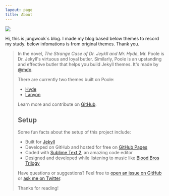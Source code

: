 ```yaml
---
layout: page
title: About
---
```


<img src="{{ site.baseurl }}/public/img/myimage.jpg" />

<p class="message">
  Hi, this is jungwook`s blog. I made my blog based below themes to record my study. below infomations is from original themes. Thank you.
</p>

>In the novel, *The Strange Case of Dr. Jeykll and Mr. Hyde*, Mr. Poole is Dr. Jekyll's virtuous and loyal butler. Similarly, Poole is an upstanding and effective butler that helps you build Jekyll themes. It's made by [@mdo](https://twitter.com/mdo).
>
>There are currently two themes built on Poole:
>
>* [Hyde](http://hyde.getpoole.com)
>* [Lanyon](http://lanyon.getpoole.com)
>
>Learn more and contribute on [GitHub](https://github.com/poole).
>
>## Setup
>
>Some fun facts about the setup of this project include:
>
>* Built for [Jekyll](http://jekyllrb.com)
>* Developed on GitHub and hosted for free on [GitHub Pages](https://pages.github.com)
>* Coded with [Sublime Text 2](http://sublimetext.com), an amazing code editor
>* Designed and developed while listening to music like [Blood Bros Trilogy](https://soundcloud.com/maddecent/sets/blood-bros-series)
>
>Have questions or suggestions? Feel free to [open an issue on GitHub](https://github.com/poole/issues/new) or [ask me on Twitter](https://twitter.com/mdo).
>
>Thanks for reading!
